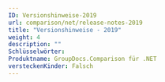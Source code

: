 ```yaml
---
ID: Versionshinweise-2019
url: comparison/net/release-notes-2019
title: "Versionshinweise - 2019"
weight: 4
description: ""
Schlüsselwörter:
Produktname: GroupDocs.Comparison für .NET
versteckenKinder: Falsch
---
```


